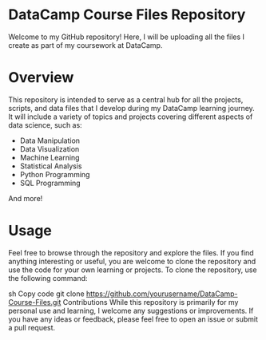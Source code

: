 # DataCamp Course Files Repository
Welcome to my GitHub repository! Here, I will be uploading all the files I create as part of my coursework at DataCamp.

# Overview
This repository is intended to serve as a central hub for all the projects, scripts, and data files that I develop during my DataCamp learning journey. It will include a variety of topics and projects covering different aspects of data science, such as:

* Data Manipulation
* Data Visualization
* Machine Learning
* Statistical Analysis
* Python Programming
* SQL Programming

And more!

# Usage
Feel free to browse through the repository and explore the files. If you find anything interesting or useful, you are welcome to clone the repository and use the code for your own learning or projects. To clone the repository, use the following command:

sh
Copy code
git clone https://github.com/yourusername/DataCamp-Course-Files.git
Contributions
While this repository is primarily for my personal use and learning, I welcome any suggestions or improvements. If you have any ideas or feedback, please feel free to open an issue or submit a pull request.
